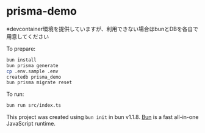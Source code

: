 # prisma-demo
※devcontainer環境を提供していますが、利用できない場合はbunとDBを各自で用意してください

To prepare:

```bash
bun install
bun prisma generate
cp .env.sample .env
createdb prisma_demo
bun prisma migrate reset
```

To run:
```bash
bun run src/index.ts
```

This project was created using `bun init` in bun v1.1.8. [Bun](https://bun.sh) is a fast all-in-one JavaScript runtime.
